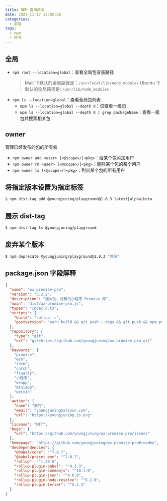 ```yaml
---
title: NPM 常用命令
date: 2022-11-17 12:02:58
categories:
  - 前端
tags:
  - npm
  - 命令
---
```


## 全局

- `npm root --location=global`：查看全局包安装路径
  > Mac 下默认的全局路径是：`/usr/local/lib/node_modules`
  > Ubuntu 下默认的全局路径是: `/usr/lib/node_modules`
- `npm ls --location=global`：查看全局包列表
  - `npm ls --location=global --depth 0`：仅查看一级包
  - `npm ls --location=global --depth 0 | grep packageName`：查看一级包并搜索相关包

## owner

管理已经发布的包的所有权

- `npm owner add <user> [<@scope>/]<pkg>`：给某个包添加用户
- `npm owner rm <user> [<@scope>/]<pkg>`：删除某个包的某个用户
- `npm owner ls [<@scope>/]<pkg>`：列出某个包的所有用户

## 将指定版本设置为指定标签

```sh
$ npm dist-tag add @youngjuning/playground@1.0.3 latest|alpha|beta
```

## 展示 dist-tag

```sh
$ npm dist-tag ls @youngjuning/playground
```

## 废弃某个版本

```sh
$ npm deprecate @youngjuning/playground@1.0.3 "垃圾"
```

## package.json 字段解释

```json
{
  "name": "wx-promise-pro",
  "version": "3.2.2",
  "description": "强大的、优雅的小程序 Promise 库",
  "main": "dist/wx-promise-pro.js",
  "types": "index.d.ts",
  "scripts": {
    "build": "rollup -c",
    "postversion": "yarn build && git push --tags && git push && npm publish"
  },
  "repository": {
    "type": "git",
    "url": "git+https://github.com/youngjuning/wx-promise-pro.git"
  },
  "keywords": [
    "promise",
    "es6",
    "then",
    "catch",
    "finally",
    "小程序",
    "weapp",
    "miniapp",
    "weixin"
  ],
  "author": {
    "name": "紫竹",
    "email": "youngjuning@aliyun.com",
    "url": "https://youngjuning.js.org"
  },
  "license": "MIT",
  "bugs": {
    "url": "https://github.com/youngjuning/wx-promise-pro/issues"
  },
  "homepage": "https://github.com/youngjuning/wx-promise-pro#readme",
  "devDependencies": {
    "@babel/core": "^7.8.7",
    "@babel/preset-env": "^7.8.7",
    "rollup": "^1.28.0",
    "rollup-plugin-babel": "^4.3.3",
    "rollup-plugin-commonjs": "^10.1.0",
    "rollup-plugin-json": "^4.0.0",
    "rollup-plugin-node-resolve": "^5.2.0",
    "rollup-plugin-terser": "^5.1.3"
  }
}
```
